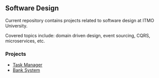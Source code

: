 ## Software Design 

Current repository contains projects related to software design at ITMO University.

Covered topics include: domain driven design, event sourcing, CQRS, microservices, etc.

### Projects 

- [Task Manager](./task-manager/)
- [Bank System](./bank-system/)
